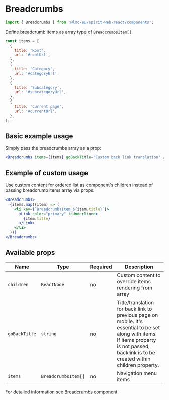 # Breadcrumbs

```jsx
import { Breadcrumbs } from '@lmc-eu/spirit-web-react/components';
```

Define breadcrumb items as array type of `BreadcrumbsItem[]`.

```jsx
const items = [
  {
    title: 'Root',
    url: '#rootUrl',
  },
  {
    title: 'Category',
    url: '#categoryUrl',
  },
  {
    title: 'Subcategory',
    url: '#subcategoryUrl',
  },
  {
    title: 'Current page',
    url: '#currentUrl',
  },
];
```

## Basic example usage

Simply pass the breadcrumbs array as a prop:

```jsx
<Breadcrumbs items={items} goBackTitle="Custom back link translation" />
```

## Example of custom usage

Use custom content for ordered list as component's children instead of passing breadcrumb items array via props:

```jsx
<Breadcrumbs>
  {items.map((item) => (
    <li key={`BreadcrumbsItem_${item.title}`}>
      <Link color="primary" isUnderlined>
        {item.title}
      </Link>
    </li>
  ))}
</Breadcrumbs>
```

## Available props

| Name          | Type                | Required | Description                                                                                                                                                                                 |
| ------------- | ------------------- | -------- | ------------------------------------------------------------------------------------------------------------------------------------------------------------------------------------------- |
| `children`    | `ReactNode`         | no       | Custom content to override items rendering from array                                                                                                                                       |
| `goBackTitle` | `string`            | no       | Title/translation for back link to previous page on mobile. It's essential to be set along with items. If items property is not passed, backlink is to be created within children property. |
| `items`       | `BreadcrumbsItem[]` | no       | Navigation menu items                                                                                                                                                                       |

For detailed information see [Breadcrumbs](https://github.com/lmc-eu/spirit-design-system/blob/main/packages/web/src/scss/components/Breadcrumbs/README.md) component
